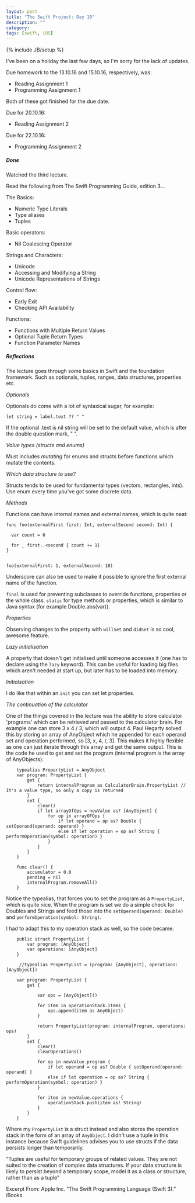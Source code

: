 ```yaml
---
layout: post
title: "The Swift Project: Day 10"
description: ""
category:
tags: [swift, iOS]
---
```


{% include JB/setup %}

I've been on a holiday the last few days, so I'm sorry for the lack of updates.

Due homework to the 13.10.16 and 15.10.16, respectively, was:
* Reading Assignment 1
* Programming Assignment 1

Both of these got finished for the due date.

Due for 20.10.16:

* Reading Assignment 2

Due for 22.10.16:

* Programming Assignment 2

##### Done

Watched the third lecture.

Read the following from The Swift Programming Guide, edition 3...

The Basics:

* Numeric Type Literals
* Type aliases
* Tuples


Basic operators:

* Nil Coalescing Operator

Strings and Characters:

* Unicode
* Accessing and Modifying a String
* Unicode Representations of Strings

Control flow:

* Early Exit
* Checking API Availability

Functions:

* Functions with Multiple Return Values
* Optional Tuple Return Types
* Function Parameter Names

##### Reflections

The lecture goes through some basics in Swift and the foundation framework. Such as optionals, tuples, ranges, data structures, properties etc.

*Optionals*

Optionals do come with a lot of syntaxical sugar, for example:

```
let string = label.text ?? " "
```


If the optional .text is nil string will be set to the default value, which is after the double question mark, " ".


*Value types (structs and enums)*

Must includes *mutating* for enums and structs before functions which mutate the contents.


*Which data structure to use?*

Structs tends to be used for fundamental types (vectors, rectangles, ints). Use enum every time you've got some discrete data.


*Methods*

Functions can have internal names and external names, which is quite neat:

```
func foo(externalFirst first: Int, externalSecond second: Int) {

  var count = 0

  for _ first..<second { count += 1}
}


foo(externalFirst: 1, externalSecond: 10)
```

Underscore can also be used to make it possible to ignore the first external name of the function.

`final` is used for preventing subclasses to override functions, properties or the whole class. `static` for type methods or properties, which is similar to Java syntax (for example Double.abs(var)).


*Properties*

Observing changes to the property with `willSet` and `didSet` is so cool, awesome feature.

*Lazy initialisation*

A property that doesn't get initialised until someone accesses it (one has to declare using the `lazy` keyword). This can be useful for loading big files which aren't needed at start up, but later has to be loaded into memory.

*Initialsation*

I do like that within an `init` you can set let properties.



*The continuation of the calculator*

One of the things covered in the lecture was the ability to store calculator 'programs' which can be retrieved and passed to the calculator brain. For example one can store 3 x 4 / 3, which will output 4. Paul Hegarty solved this by storing an array of AnyObject which he appended for each operand set and operation performed, so [3, x, 4, /, 3]. This makes it highly flexible as one can just iterate through this array and get the same output.  This is the code he used to get and set the program (internal program is the array of AnyObjects):

```
    typealias PropertyList = AnyObject
    var program: PropertyList {
        get {
            return internalProgram as CalculatorBrain.PropertyList // It's a value type, so only a copy is returned
        }
        set {
            clear()
            if let arrayOfOps = newValue as? [AnyObject] {
                for op in arrayOFOps {
                    if let operand = op as? Double { setOperand(operand: operand) }
                    else if let operation = op as? String { performOperation(symbol: operation) }
                }
            }
        }
    }

    func clear() {
        accumulator = 0.0
        pending = nil
        internalProgram.removeAll()
    }
```

Notice the typealias, that forces you to set the program as a `PropertyList`, which is quite nice. When the program is set we do a simple check for Doubles and Strings and feed those into the `setOperand(operand: Double)` and `performOperation(symbol: String)`.

I had to adapt this to my operation stack as well, so the code became:

```
    public struct PropertyList {
        var program: [AnyObject]
        var operations: [AnyObject]
    }

     //typealias PropertyList = (program: [AnyObject], operations: [AnyObject])

    var program: PropertyList {
        get {

            var ops = [AnyObject]()

            for item in operationStack.items {
                ops.append(item as AnyObject)
            }

            return PropertyList(program: internalProgram, operations: ops)
        }
        set {
            clear()
            clearOperations()

            for op in newValue.program {
                if let operand = op as? Double { setOperand(operand: operand) }
                else if let operation = op as? String { performOperation(symbol: operation) }
            }

            for item in newValue.operations {
                operationStack.push(item as! String)
            }
        }
    }
```

Where my `PropertyList` is a struct instead and also stores the operation stack in the form of an array of `AnyObject`. I didn't use a tuple in this instance because Swift guidelines advises you to use structs if the data persists longer than temporarily.

“Tuples are useful for temporary groups of related values. They are not suited to the creation of complex data structures. If your data structure is likely to persist beyond a temporary scope, model it as a class or structure, rather than as a tuple”

Excerpt From: Apple Inc. “The Swift Programming Language (Swift 3).” iBooks.  
